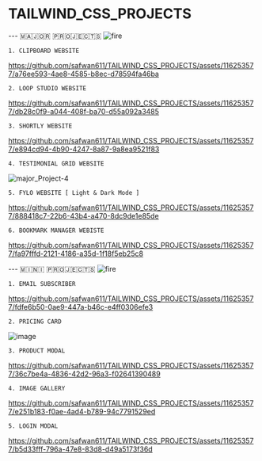 # TAILWIND_CSS_PROJECTS

--- ​🇲​​🇦​​🇯​​🇴​​🇷​ ​🇵​​🇷​​🇴​​🇯​​🇪​​🇨​​🇹​​🇸​
 ![fire](https://github.com/safwan611/TAILWIND_CSS_PROJECTS/assets/116253577/f63c35a4-4f76-4d0b-9c48-62eb60b5b3de)

    1. CLIPBOARD WEBSITE
    
https://github.com/safwan611/TAILWIND_CSS_PROJECTS/assets/116253577/a76ee593-4ae8-4585-b8ec-d78594fa46ba
   
    2. LOOP STUDIO WEBSITE
    
https://github.com/safwan611/TAILWIND_CSS_PROJECTS/assets/116253577/db28c0f9-a044-408f-ba70-d55a092a3485
    
    3. SHORTLY WEBSITE
    
https://github.com/safwan611/TAILWIND_CSS_PROJECTS/assets/116253577/e894cd94-4b90-4247-8a87-9a8ea9521f83
    
    4. TESTIMONIAL GRID WEBSITE

![major_Project-4](https://github.com/safwan611/TAILWIND_CSS_PROJECTS/assets/116253577/2d0bf886-8c19-4c64-a288-6226f65abe43)
        
    5. FYLO WEBSITE [ Light & Dark Mode ]
    
https://github.com/safwan611/TAILWIND_CSS_PROJECTS/assets/116253577/888418c7-22b6-43b4-a470-8dc9de1e85de
  
    6. BOOKMARK MANAGER WEBISTE
    
https://github.com/safwan611/TAILWIND_CSS_PROJECTS/assets/116253577/fa97fffd-2121-4186-a35d-1f18f5eb25c8


--- ​🇲​​🇮​​🇳​​🇮​ ​🇵​​🇷​​🇴​​🇯​​🇪​​🇨​​🇹​​🇸​
 ![fire](https://github.com/safwan611/TAILWIND_CSS_PROJECTS/assets/116253577/f63c35a4-4f76-4d0b-9c48-62eb60b5b3de)

    1. EMAIL SUBSCRIBER
    
https://github.com/safwan611/TAILWIND_CSS_PROJECTS/assets/116253577/fdfe6b50-0ae9-447a-b46c-e4ff0306efe3

    2. PRICING CARD
    
![image](https://github.com/safwan611/TAILWIND_CSS_PROJECTS/assets/116253577/7b7afca9-e56a-4a8c-aa54-b7eb35838c81)    
    
    3. PRODUCT MODAL
    
https://github.com/safwan611/TAILWIND_CSS_PROJECTS/assets/116253577/36c7be4a-4836-42d2-96a3-f02641390489
    
    
    4. IMAGE GALLERY 
    
https://github.com/safwan611/TAILWIND_CSS_PROJECTS/assets/116253577/e251b183-f0ae-4ad4-b789-94c7791529ed
    
    
    5. LOGIN MODAL 
    

https://github.com/safwan611/TAILWIND_CSS_PROJECTS/assets/116253577/b5d33fff-796a-47e8-83d8-d49a5173f36d

